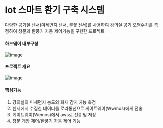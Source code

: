 # Iot 스마트 환기 구축 시스템
다양한 공기질 센서(미세먼지 센서, 불꽃 센서)를 사용하여 강의실 공기 오염수치를 측정하여 창문과 환풍기 자동 제어기능을 구현한 프로젝트

#### 하드웨어 내부구성
![image](https://github.com/jmjmff/IotpProject/assets/127866363/59ce8f69-17de-4b2c-9128-1fa571ab51b1)


#### 프로젝트 개요

![image](https://github.com/jmjmff/IotpProject/assets/127866363/85054ff3-0e4b-45c3-8c0e-d9e857591366)
<br>
#### 핵심기능
1. 강의실의 미세먼지 농도와 화재 감지 기능 측정
2. 센서에서 수집한 데이터를 로라통신으로 게이트웨이(Wwmos)에게 전송
3. 게이트웨이(Wemos)에서 aws로 전송 및 저장
4. 창문 개방 제어/환풍기 자동 제어 기능
   







